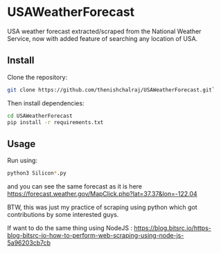 # USAWeatherForecast
USA weather forecast extracted/scraped from the National Weather Service, now with added feature of searching any location of USA.

## Install
Clone the repository:

```sh
git clone https://github.com/thenishchalraj/USAWeatherForecast.git`
```

Then install dependencies:

```sh
cd USAWeatherForecast
pip install -r requirements.txt
```

## Usage
Run using:
```sh
python3 Silicon*.py
```
and you can see the same forecast as it is here https://forecast.weather.gov/MapClick.php?lat=37.37&lon=-122.04


BTW, this was just my practice of scraping using python which got contributions by some interested guys.

If want to do the same thing using NodeJS : https://blog.bitsrc.io/https-blog-bitsrc-io-how-to-perform-web-scraping-using-node-js-5a96203cb7cb
